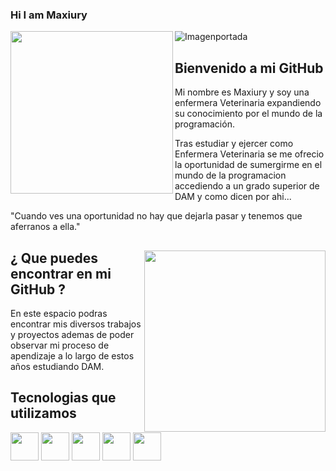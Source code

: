 ###  Hi I am Maxiury

![Imagenportada](https://user-images.githubusercontent.com/113462878/196045657-69b7a0b2-052c-441b-9518-04cb7fed7e41.jpeg)
 <a><img align="left" width="260" src="https://user-images.githubusercontent.com/113462878/196184839-bdacf6b0-8a11-4a95-8b53-051fc615f658.jpeg"></a> 

<h2> Bienvenido a mi GitHub </h2>


 Mi nombre es Maxiury y soy una enfermera Veterinaria expandiendo su conocimiento por el  mundo de la programación.
 
 Tras estudiar y ejercer como Enfermera Veterinaria se me ofrecio la oportunidad de sumergirme en el mundo de la programacion accediendo a un grado superior de DAM y como dicen por ahi...
 
"Cuando ves una oportunidad no hay que dejarla pasar y tenemos que aferranos a ella."

##

<a><img align="right" width="290" src="https://user-images.githubusercontent.com/113462878/196414665-24541c9e-448e-4c0b-afd2-3e05a15b15f5.png"></a> 
##
<h2> ¿ Que puedes encontrar en mi GitHub ? </h2>
 


En este espacio podras encontrar mis diversos trabajos y  proyectos ademas de poder observar mi proceso de apendizaje a lo largo de estos años estudiando DAM.

<h2>Tecnologias que utilizamos </h2>

 <img loading="lazy" src="https://www.jetbrains.com/academy/img/icon-kotlin-new.svg" 
  height="45">  <img loading="lazy" src="https://distreau.com/github.svg" 
  height="45"> <img loading="lazy" src="https://materiageek.com/wp-content/uploads/2020/10/GitKraken-7.4.0-Descargar-gratis.png"
  height="45"> <img loading="lazy" src="https://resources.jetbrains.com/storage/products/intellij-idea/img/meta/intellij-idea_logo_300x300.png" 
  height="45"> <img loading="lazy" src="https://user-images.githubusercontent.com/674621/71187801-14e60a80-2280-11ea-94c9-e56576f76baf.png" 
  height="45">

<!--
**Maxiury/Maxiury** is a ✨ _special_ ✨ repository because its `README.md` (this file) appears on your GitHub profile.

Here are some ideas to get you started:

- 🔭 I’m currently working on ...
- 🌱 I’m currently learning ...
- 👯 I’m looking to collaborate on ...
- 🤔 I’m looking for help with ...
- 💬 Ask me about ...
- 📫 How to reach me: ...
- 😄 Pronouns: ...
- ⚡ Fun fact: ...
-->
